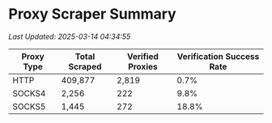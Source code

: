 # Proxy Scraper Summary

_Last Updated: 2025-03-14 04:34:55_

| Proxy Type | Total Scraped | Verified Proxies | Verification Success Rate |
|------------|--------------|------------------|--------------------------|
| HTTP | 409,877 | 2,819 | 0.7% |
| SOCKS4 | 2,256 | 222 | 9.8% |
| SOCKS5 | 1,445 | 272 | 18.8% |
